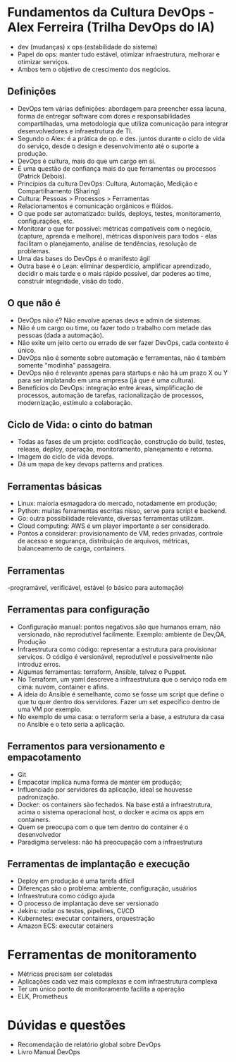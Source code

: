 # Fundamentos da Cultura DevOps - Alex Ferreira (Trilha DevOps do IA)
- dev (mudanças) x ops (estabilidade do sistema)
- Papel do ops: manter tudo estável, otimizar infraestrutura, melhorar e otimizar serviços.
- Ambos tem o objetivo de crescimento dos negócios.

## Definições
- DevOps tem várias definições: abordagem para preencher essa lacuna, forma de entregar software com dores e responsabilidades compartilhadas, uma metodologia que utiliza comunicação para integrar desenvolvedores e infraestrutura de TI.
- Segundo o Alex: é a prática de op. e des. juntos durante o ciclo de vida do serviço, desde o design e desenvolvimento até o suporte a produção.
- DevOps é cultura, mais do que um cargo em sí.
- É uma questão de confiança mais do que ferramentas ou processos (Patrick Debois).
- Princípios da cultura DevOps: Cultura, Automação, Medição e Compartilhamento (Sharing)
- Cultura: Pessoas > Processos > Ferramentas
- Relacionamentos e comunicação orgânicos e flúidos.
- O que pode ser automatizado: builds, deploys, testes, monitoramento, configurações, etc.
- Monitorar o que for possível: métricas compatíveis com o negócio, (capture, aprenda e melhore), métricas disponíveis para todos - elas facilitam o planejamento, análise de tendências, resolução de problemas.
- Uma das bases do DevOps é o manifesto ágil
- Outra base é o Lean: eliminar desperdício, amplificar aprendizado, decidir o mais tarde e o mais rápido possível, dar poderes ao time, construir integridade, visão do todo.

## O que não é
- DevOps não é? Não envolve apenas devs e admin de sistemas.
- Não é um cargo ou time, ou fazer todo o trabalho com metade das pessoas (dada a automação).
- Não exite um jeito certo ou errado de ser fazer DevOps, cada contexto é único.
- DevOps não é somente sobre automação e ferramentas, não é também somente "modinha" passageira.
- DevOps não é relevante apenas para startups e não há um prazo X ou Y para ser implatando em uma empresa (já que é uma cultura).
- Benefícios do DevOps: integração entre áreas, simplificação de processos, automação de tarefas, racionalização de processos, modernização, estímulo a colaboração.

## Ciclo de Vida: o cinto do batman
- Todas as fases de um projeto: codificação, construção do build, testes, release, deploy, operação, monitoramento, planejamento e retorna.
- Imagem do ciclo de vida devops.
- Dá um mapa de key devops patterns and pratices.

## Ferramentas básicas
- Linux: maioria esmagadora do mercado, notadamente em produção;
- Python: muitas ferramentas escritas nisso, serve para script e backend.
- Go: outra possibilidade relevante, diversas ferramentas utilizam.
- Cloud computing: AWS é um player importante a ser considerado.
- Pontos a considerar: provisionamento de VM, redes privadas, controle de acesso e segurança, distribuição de arquivos, métricas, balanceamento de carga, containers.

## Ferramentas
-programável, verificável, estável (o básico para automação)

## Ferramentas para configuração
- Configuração manual: pontos negativos são que humanos erram, não versionado, não reprodutível facilmente. Exemplo: ambiente de Dev,QA, Produção
- Infraestrutura como código: representar a estrutura para provisionar serviços. O código é versionável, reprodutível e possivelmente não introduz erros.
- Algumas ferramentas: terraform, Ansible, talvez o Puppet.
- No Terraform, um yaml descreve a infraestrutura que o serviço roda em cima: nuvem, container e afins.
- A ideia do Ansible é semelhante, como se fosse um script que define o que tu quer dentro dos servidores. Fazer um set específico dentro de uma VM por exemplo.
- No exemplo de uma casa: o terraform seria a base, a estrutura da casa no Ansible e o teto seria a aplicação.

## Ferramentos para versionamento e empacotamento
- Git
- Empacotar implica numa forma de manter em produção;
- Influenciado por servidores da aplicação, ideal se houvesse padronização.
- Docker: os containers são fechados. Na base está a infraestrutura, acima o sistema operacional host, o docker e acima os apps em containers.
- Quem se preocupa com o que tem dentro do container é o desenvolvedor
- Paradigma serveless: não há preocupação com a infraestrutura	

## Ferramentas de implantação e execução
- Deploy em produção é uma tarefa difícil
- Diferenças são o problema: ambiente, configuração, usuários
- Infraestrutura como código ajuda
- O processo de implantação deve ser versionado
- Jekins: rodar os testes, pipelines, CI/CD
- Kubernetes: executar containers, orquestração
- Amazon ECS: executar cotainers

# Ferramentas de monitoramento
- Métricas precisam ser coletadas
- Aplicações cada vez mais complexas e com infraestrutura complexa
- Ter um único ponto de monitoramento facilita a operação
- ELK, Prometheus

# Dúvidas e questões
- Recomendação de relatório global sobre DevOps
- Livro Manual DevOps


